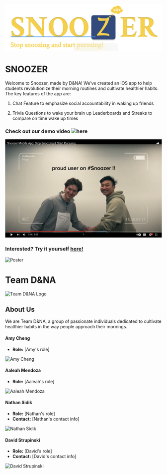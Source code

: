 ![Snoozer Logo and Tagline](Heading.png)

# SNOOZER

Welcome to Snoozer, made by D&NA! We’ve created an iOS app to help students revolutionize their morning routines and cultivate healthier habits. The key features of the app are: 

1. Chat Feature to emphasize social accountability in waking up friends
  
2. Trivia Questions to wake your brain up Leaderboards and Streaks to compare on time wake up times

### Check out our demo video ![here](https://www.youtube.com/watch?v=mNdaqW95iM8)

[![thumbnail](thumbnail.png)](https://www.youtube.com/watch?v=mNdaqW95iM8)

### Interested? Try it yourself [here!](https://uwsocialcomputing.github.io/D-NA/)

![Poster](poster.png)

# Team D&NA

![Team D&NA Logo](link_to_logo.png)


## About Us

We are Team D&NA, a group of passionate individuals dedicated to cultivate healthier habits in the way people approach their mornings.

#### Amy Cheng
- **Role:** [Amy's role]

![Amy Cheng](link_to_amy_photo.jpg)

#### Aaleah Mendoza
- **Role:** [Aaleah's role]

![Aaleah Mendoza](link_to_aaleah_photo.jpg)

#### Nathan Sidik
- **Role:** [Nathan's role]
- **Contact:** [Nathan's contact info]

![Nathan Sidik](link_to_nathan_photo.jpg)

#### David Strupinski
- **Role:** [David's role]
- **Contact:** [David's contact info]

![David Strupinski](link_to_david_photo.jpg)
